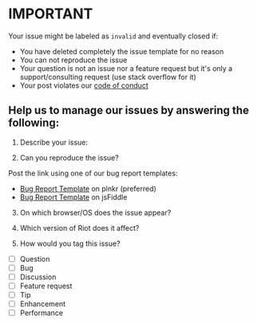 # IMPORTANT

Your issue might be labeled as `invalid` and eventually closed if:

- You have deleted completely the issue template for no reason
- You can not reproduce the issue
- Your question is not an issue nor a feature request but it's only a support/consulting request (use stack overflow for it)
- Your post violates our [code of conduct](https://github.com/riot/riot/blob/master/.github/CODE_OF_CONDUCT.md)

## Help us to manage our issues by answering the following:

1. Describe your issue:

2. Can you reproduce the issue?

  Post the link using one of our bug report templates:
  - [Bug Report Template](http://riotjs.com/examples/plunker/?app=bug-reporter) on plnkr (preferred)
  - [Bug Report Template](http://jsfiddle.net/gianlucaguarini/86m9uepL/) on jsFiddle

3. On which browser/OS does the issue appear?

4. Which version of Riot does it affect?

5. How would you tag this issue?

  - [ ] Question
  - [ ] Bug
  - [ ] Discussion
  - [ ] Feature request
  - [ ] Tip
  - [ ] Enhancement
  - [ ] Performance
